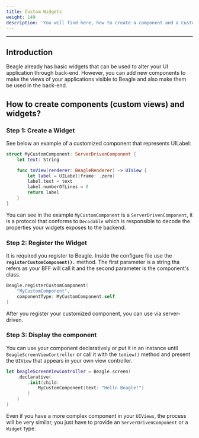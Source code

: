 ```yaml
---
title: Custom Widgets
weight: 149
description: 'You will find here, how to create a component and a Custom widgets class'
---
```


---

## Introduction

Beagle already has basic widgets that can be used to alter your UI application through back-end. However, you can add new components to make the views of your applications visible to Beagle and also make them be used in the back-end.

## How to create components \(custom views\) and widgets?

### Step  1: Create a Widget

See below an example of a customized component that represents UILabel:

```swift
struct MyCustomComponent: ServerDrivenComponent {
    let text: String

    func toView(renderer: BeagleRenderer) -> UIView {
        let label = UILabel(frame: .zero)
        label.text = text
        label.numberOfLines = 0
        return label
    }
}
```

You can see in the example `MyCustomComponent` is a `ServerDrivenComponent`, it is a protocol  that conforms to `Decodable` which is responsible to decode the properties your widgets exposes to the backend.

### Step 2: Register the Widget

It is required you register to Beagle. Inside the configure file use the **`registerCustomComponent().`** method.  The first parameter is a string tha refers as your BFF will call it and the second parameter is the component's class. 

```swift
Beagle.registerCustomComponent(
    "MyCustomComponent",
    componentType: MyCustomComponent.self
)
```

After you register your customized component, you can use via server-driven. 

### Step 3: Display the component

You can use your component declaratively or put it in an instance until `BeagleScreenViewController` or call it with the `toView()` method and present the `UIView` that appears in your own view controller.

```swift
let beagleScreenViewController = Beagle.screen(
    .declarative(
        .init(child:
            MyCustomComponent(text: "Hello Beagle!")
        )
    )
)
```

Even if you have a more complex component in your `UIViews`, the process will be very similar, you just have to provide an `ServerDrivenComponent` or a `Widget` type.
